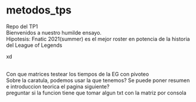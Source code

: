 # metodos_tps
Repo del TP1
<br>
Bienvenidos a nuestro humilde ensayo.
<br>
Hipotesis: Fnatic 2021(summer) es el mejor roster en potencia  de la historia del League of Legends


xd

<br>
Con que matrices testear los tiempos de la EG con pivoteo
<br>
Sobre la caratula, podemos usar la que tenemos? Se puede poner resumen e introduccion teorica el pagina siguiente?
<br>
preguntar si la funcion tiene que tomar algun txt con la matriz por consola
